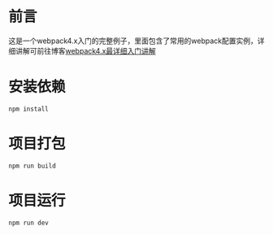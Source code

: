 # 前言
这是一个webpack4.x入门的完整例子，里面包含了常用的webpack配置实例，详细讲解可前往博客[webpack4.x最详细入门讲解](https://www.cnblogs.com/BetterMan-/p/9867642.html)
# 安装依赖
```
npm install
```
# 项目打包
```
npm run build
```
# 项目运行

```
npm run dev
```
